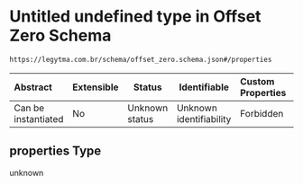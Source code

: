 # Untitled undefined type in Offset Zero Schema

```txt
https://legytma.com.br/schema/offset_zero.schema.json#/properties
```




| Abstract            | Extensible | Status         | Identifiable            | Custom Properties | Additional Properties | Access Restrictions | Defined In                                                                            |
| :------------------ | ---------- | -------------- | ----------------------- | :---------------- | --------------------- | ------------------- | ------------------------------------------------------------------------------------- |
| Can be instantiated | No         | Unknown status | Unknown identifiability | Forbidden         | Allowed               | none                | [offset_zero.schema.json\*](../schema/offset_zero.schema.json "open original schema") |

## properties Type

unknown
